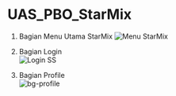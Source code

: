 # UAS_PBO_StarMix

1. Bagian Menu Utama StarMix
   ![Menu StarMix](https://github.com/DP5-AqilaEling-012/UAS_PBO_StarMix/assets/114504718/f2369800-aa46-45a5-a81b-811bf397c1b2)

2. Bagian Login <br>
   ![Login SS](https://github.com/DP5-AqilaEling-012/UAS_PBO_StarMix/assets/114537894/e72adafa-c5c2-45b5-8b6f-886c894e9cb4)

3. Bagian Profile <br>
![bg-profile](https://github.com/DP5-AqilaEling-012/UAS_PBO_StarMix/assets/114506379/ff3f6c5e-2461-4185-a690-81edd0660754)
